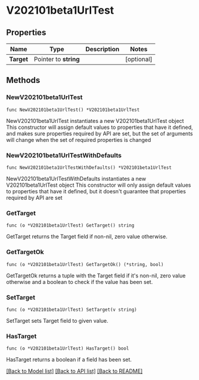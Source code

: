 # V202101beta1UrlTest

## Properties

Name | Type | Description | Notes
------------ | ------------- | ------------- | -------------
**Target** | Pointer to **string** |  | [optional] 

## Methods

### NewV202101beta1UrlTest

`func NewV202101beta1UrlTest() *V202101beta1UrlTest`

NewV202101beta1UrlTest instantiates a new V202101beta1UrlTest object
This constructor will assign default values to properties that have it defined,
and makes sure properties required by API are set, but the set of arguments
will change when the set of required properties is changed

### NewV202101beta1UrlTestWithDefaults

`func NewV202101beta1UrlTestWithDefaults() *V202101beta1UrlTest`

NewV202101beta1UrlTestWithDefaults instantiates a new V202101beta1UrlTest object
This constructor will only assign default values to properties that have it defined,
but it doesn't guarantee that properties required by API are set

### GetTarget

`func (o *V202101beta1UrlTest) GetTarget() string`

GetTarget returns the Target field if non-nil, zero value otherwise.

### GetTargetOk

`func (o *V202101beta1UrlTest) GetTargetOk() (*string, bool)`

GetTargetOk returns a tuple with the Target field if it's non-nil, zero value otherwise
and a boolean to check if the value has been set.

### SetTarget

`func (o *V202101beta1UrlTest) SetTarget(v string)`

SetTarget sets Target field to given value.

### HasTarget

`func (o *V202101beta1UrlTest) HasTarget() bool`

HasTarget returns a boolean if a field has been set.


[[Back to Model list]](../README.md#documentation-for-models) [[Back to API list]](../README.md#documentation-for-api-endpoints) [[Back to README]](../README.md)


